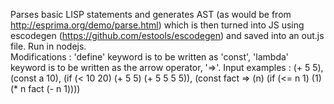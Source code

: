 Parses basic LISP statements and generates AST (as would be from http://esprima.org/demo/parse.html) which is then turned into JS using escodegen (https://github.com/estools/escodegen) and saved into an out.js file. Run in nodejs.                              
Modifications : 'define' keyword is to be written as 'const', 
                'lambda' keyword is to be written as the arrow operator, '=>'. 
Input examples : (+ 5 5), 
                 (const a 10), 
                 (if (< 10 20) (+ 5 5) (+ 5 5 5 5)), 
                 (const fact => (n) (if (<= n 1) (1) (* n fact (- n 1))))
